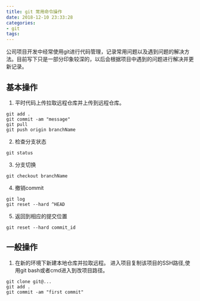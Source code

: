 ```yaml
---
title: git 常用命令操作
date: 2018-12-10 23:33:28
categories:
- git
tags:
---
```


  公司项目开发中经常使用git进行代码管理，记录常用问题以及遇到问题的解决方法。目前写下只是一部分印象较深的，以后会根据项目中遇到的问题进行解决并更新记录。
<!--more-->
## 基本操作
1. 平时代码上传拉取远程仓库并上传到远程仓库。
```
git add .
git commit -am "message"
git pull
git push origin branchName
```
2. 检查分支状态
```
git status
```
3. 分支切换
```
git checkout branchName
```
4. 撤销commit
```
git log
git reset --hard ^HEAD
```
5. 返回到相应的提交位置
```
git reset --hard commit_id
```
## 一般操作
1. 在新的环境下新建本地仓库并拉取远程。
 进入项目复制该项目的SSH路径,使用git bash或者cmd进入到改项目路径。
 ```
git clone git@...
git add .
git commit -am "first commit"
 ```
